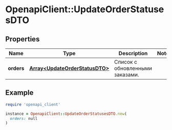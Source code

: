 # OpenapiClient::UpdateOrderStatusesDTO

## Properties

| Name | Type | Description | Notes |
| ---- | ---- | ----------- | ----- |
| **orders** | [**Array&lt;UpdateOrderStatusDTO&gt;**](UpdateOrderStatusDTO.md) | Список с обновленными заказами. |  |

## Example

```ruby
require 'openapi_client'

instance = OpenapiClient::UpdateOrderStatusesDTO.new(
  orders: null
)
```

